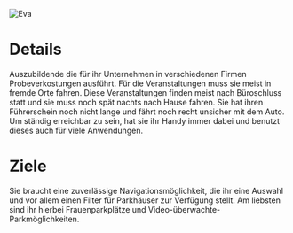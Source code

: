 ![Eva](https://github.com/isd-nunkesser/sd-2019-froyo/blob/master/Eva.png)

# Details
Auszubildende die für ihr Unternehmen in verschiedenen Firmen Probeverkostungen ausführt. Für die Veranstaltungen muss sie meist in fremde Orte fahren. Diese Veranstaltungen finden meist nach Büroschluss statt und sie muss noch spät nachts nach Hause fahren. Sie hat ihren Führerschein noch nicht lange und fährt noch recht unsicher mit dem Auto. Um ständig erreichbar zu sein, hat sie ihr Handy immer dabei und benutzt dieses auch für viele Anwendungen.

# Ziele
Sie braucht eine zuverlässige Navigationsmöglichkeit, die ihr eine Auswahl und vor allem einen Filter für Parkhäuser zur Verfügung stellt. Am liebsten sind ihr hierbei Frauenparkplätze und Video-überwachte-Parkmöglichkeiten.